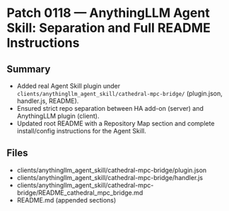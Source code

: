 # Patch 0118 — AnythingLLM Agent Skill: Separation and Full README Instructions

## Summary
- Added real Agent Skill plugin under `clients/anythingllm_agent_skill/cathedral-mpc-bridge/` (plugin.json, handler.js, README).
- Ensured strict repo separation between HA add-on (server) and AnythingLLM plugin (client).
- Updated root README with a Repository Map section and complete install/config instructions for the Agent Skill.

## Files
- clients/anythingllm_agent_skill/cathedral-mpc-bridge/plugin.json
- clients/anythingllm_agent_skill/cathedral-mpc-bridge/handler.js
- clients/anythingllm_agent_skill/cathedral-mpc-bridge/README_cathedral_mpc_bridge.md
- README.md (appended sections)
